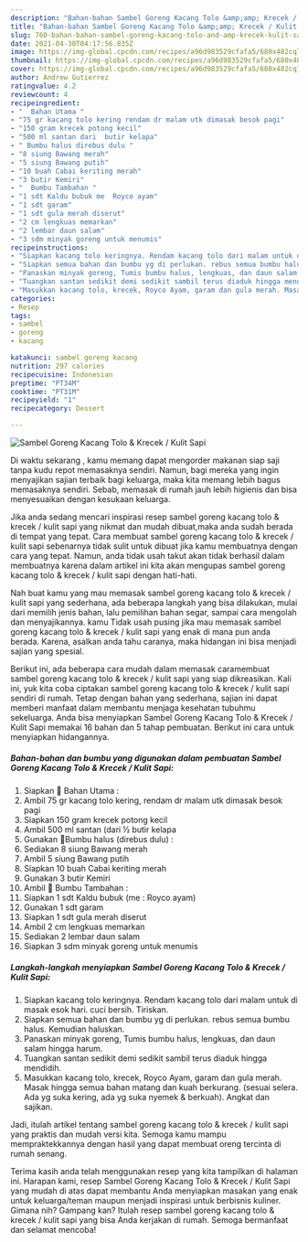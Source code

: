 ```yaml
---
description: "Bahan-bahan Sambel Goreng Kacang Tolo &amp;amp; Krecek / Kulit Sapi yang enak Untuk Jualan"
title: "Bahan-bahan Sambel Goreng Kacang Tolo &amp;amp; Krecek / Kulit Sapi yang enak Untuk Jualan"
slug: 760-bahan-bahan-sambel-goreng-kacang-tolo-and-amp-krecek-kulit-sapi-yang-enak-untuk-jualan
date: 2021-04-30T04:17:56.835Z
image: https://img-global.cpcdn.com/recipes/a96d983529cfafa5/680x482cq70/sambel-goreng-kacang-tolo-krecek-kulit-sapi-foto-resep-utama.jpg
thumbnail: https://img-global.cpcdn.com/recipes/a96d983529cfafa5/680x482cq70/sambel-goreng-kacang-tolo-krecek-kulit-sapi-foto-resep-utama.jpg
cover: https://img-global.cpcdn.com/recipes/a96d983529cfafa5/680x482cq70/sambel-goreng-kacang-tolo-krecek-kulit-sapi-foto-resep-utama.jpg
author: Andrew Gutierrez
ratingvalue: 4.2
reviewcount: 4
recipeingredient:
- "  Bahan Utama "
- "75 gr kacang tolo kering rendam dr malam utk dimasak besok pagi"
- "150 gram krecek potong kecil"
- "500 ml santan dari  butir kelapa"
- " Bumbu halus direbus dulu "
- "8 siung Bawang merah"
- "5 siung Bawang putih"
- "10 buah Cabai keriting merah"
- "3 butir Kemiri"
- "  Bumbu Tambahan "
- "1 sdt Kaldu bubuk me  Royco ayam"
- "1 sdt garam"
- "1 sdt gula merah diserut"
- "2 cm lengkuas memarkan"
- "2 lembar daun salam"
- "3 sdm minyak goreng untuk menumis"
recipeinstructions:
- "Siapkan kacang tolo keringnya. Rendam kacang tolo dari malam untuk di masak esok hari. cuci bersih. Tiriskan."
- "Siapkan semua bahan dan bumbu yg di perlukan. rebus semua bumbu halus. Kemudian haluskan."
- "Panaskan minyak goreng, Tumis bumbu halus, lengkuas, dan daun salam hingga harum."
- "Tuangkan santan sedikit demi sedikit sambil terus diaduk hingga mendidih."
- "Masukkan kacang tolo, krecek, Royco Ayam, garam dan gula merah. Masak hingga semua bahan matang dan kuah berkurang. (sesuai selera. Ada yg suka kering, ada yg suka nyemek &amp; berkuah). Angkat dan sajikan."
categories:
- Resep
tags:
- sambel
- goreng
- kacang

katakunci: sambel goreng kacang 
nutrition: 297 calories
recipecuisine: Indonesian
preptime: "PT34M"
cooktime: "PT31M"
recipeyield: "1"
recipecategory: Dessert

---
```



![Sambel Goreng Kacang Tolo &amp; Krecek / Kulit Sapi](https://img-global.cpcdn.com/recipes/a96d983529cfafa5/680x482cq70/sambel-goreng-kacang-tolo-krecek-kulit-sapi-foto-resep-utama.jpg)

Di waktu  sekarang , kamu memang dapat mengorder makanan siap saji tanpa kudu repot memasaknya sendiri. Namun, bagi mereka yang ingin menyajikan sajian terbaik bagi keluarga, maka kita memang lebih bagus memasaknya sendiri. Sebab, memasak di rumah jauh lebih higienis dan bisa menyesuaikan dengan kesukaan keluarga.

Jika anda sedang mencari inspirasi resep sambel goreng kacang tolo &amp; krecek / kulit sapi yang nikmat dan mudah dibuat,maka anda sudah berada di tempat yang tepat. Cara membuat sambel goreng kacang tolo &amp; krecek / kulit sapi  sebenarnya tidak sulit untuk dibuat jika kamu membuatnya dengan cara yang tepat. Namun, anda tidak usah takut akan tidak berhasil dalam membuatnya 
karena dalam artikel ini kita akan mengupas sambel goreng kacang tolo &amp; krecek / kulit sapi dengan hati-hati.  



Nah buat kamu yang mau memasak sambel goreng kacang tolo &amp; krecek / kulit sapi yang sederhana, ada beberapa langkah yang bisa dilakukan, mulai dari memilih jenis bahan, lalu pemilihan bahan segar, sampai cara mengolah dan menyajikannya. kamu Tidak usah pusing jika mau memasak sambel goreng kacang tolo &amp; krecek / kulit sapi yang enak di mana pun anda berada. Karena, asalkan anda  tahu caranya, maka hidangan ini bisa menjadi sajian yang spesial.

Berikut ini, ada beberapa cara mudah dalam memasak caramembuat sambel goreng kacang tolo &amp; krecek / kulit sapi yang siap dikreasikan. Kali ini, yuk kita coba ciptakan sambel goreng kacang tolo &amp; krecek / kulit sapi sendiri di rumah. Tetap dengan bahan yang sederhana, sajian ini dapat memberi manfaat dalam membantu menjaga kesehatan tubuhmu sekeluarga. Anda bisa menyiapkan Sambel Goreng Kacang Tolo &amp; Krecek / Kulit Sapi memakai 16 bahan dan 5 tahap pembuatan. Berikut ini cara untuk menyiapkan hidangannya.

<!--inarticleads1-->

##### Bahan-bahan dan bumbu yang digunakan dalam pembuatan Sambel Goreng Kacang Tolo &amp; Krecek / Kulit Sapi:

1. Siapkan  📌 Bahan Utama :
1. Ambil 75 gr kacang tolo kering, rendam dr malam utk dimasak besok pagi
1. Siapkan 150 gram krecek potong kecil
1. Ambil 500 ml santan (dari ½ butir kelapa
1. Gunakan  📌Bumbu halus (direbus dulu) :
1. Sediakan 8 siung Bawang merah
1. Ambil 5 siung Bawang putih
1. Siapkan 10 buah Cabai keriting merah
1. Gunakan 3 butir Kemiri
1. Ambil  📌 Bumbu Tambahan :
1. Siapkan 1 sdt Kaldu bubuk (me : Royco ayam)
1. Gunakan 1 sdt garam
1. Siapkan 1 sdt gula merah diserut
1. Ambil 2 cm lengkuas memarkan
1. Sediakan 2 lembar daun salam
1. Siapkan 3 sdm minyak goreng untuk menumis




<!--inarticleads2-->

##### Langkah-langkah menyiapkan Sambel Goreng Kacang Tolo &amp; Krecek / Kulit Sapi:

1. Siapkan kacang tolo keringnya. Rendam kacang tolo dari malam untuk di masak esok hari. cuci bersih. Tiriskan.
1. Siapkan semua bahan dan bumbu yg di perlukan. rebus semua bumbu halus. Kemudian haluskan.
1. Panaskan minyak goreng, Tumis bumbu halus, lengkuas, dan daun salam hingga harum.
1. Tuangkan santan sedikit demi sedikit sambil terus diaduk hingga mendidih.
1. Masukkan kacang tolo, krecek, Royco Ayam, garam dan gula merah. Masak hingga semua bahan matang dan kuah berkurang. (sesuai selera. Ada yg suka kering, ada yg suka nyemek &amp; berkuah). Angkat dan sajikan.




Jadi, itulah artikel tentang  sambel goreng kacang tolo &amp; krecek / kulit sapi  yang praktis dan mudah versi kita. Semoga kamu mampu mempraktekkannya dengan hasil yang dapat membuat oreng tercinta di rumah senang. 

Terima kasih anda telah menggunakan resep yang kita tampilkan di halaman ini. Harapan kami, resep  Sambel Goreng Kacang Tolo &amp; Krecek / Kulit Sapi yang mudah di atas dapat membantu Anda menyiapkan masakan yang enak untuk keluarga/teman maupun menjadi inspirasi untuk berbisnis kuliner. Gimana nih? Gampang kan? Itulah resep sambel goreng kacang tolo &amp; krecek / kulit sapi yang bisa Anda kerjakan di rumah. Semoga bermanfaat dan selamat mencoba!


